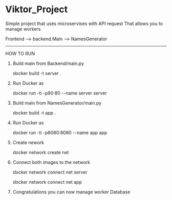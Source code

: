 # Viktor_Project

Simple project that uses  microservises with API request That allows you to manage workers


Frontend  --> backend.Main --> NamesGenerator 



******************
HOW TO RUN 

1. Build main from Backend/main.py   
   
   docker build -t server  .

2. Run Ducker as 
    
    docker run -ti -p80:80 --name server  server

3. Build main from NamesGenerator/main.py   
    
    docker build -t app  .

4. Run Docker as 
    
    docker run -ti -p8080:8080 --name app  app

4. Create nework
    
    docker network create net 

5. Connect both images to the network
    
    docker network connect net server 
    
    docker network connect net app     

6. Congratulations  you can now manage worker Database     
